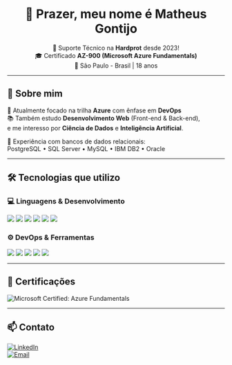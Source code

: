 <h1 align="center">👋 Prazer, meu nome é Matheus Gontijo</h1>

<p align="center">
  💼 Suporte Técnico na <strong>Hardprot</strong> desde 2023!<br>
  🎓 Certificado <strong>AZ-900 (Microsoft Azure Fundamentals)</strong> <br>
  📍 São Paulo - Brasil | 18 anos
</p>

---

## 🚀 Sobre mim

🎯 Atualmente focado na trilha **Azure** com ênfase em **DevOps**  
📚 Também estudo **Desenvolvimento Web** (Front-end & Back-end),  
e me interesso por **Ciência de Dados** e **Inteligência Artificial**.

🧠 Experiência com bancos de dados relacionais:  
PostgreSQL • SQL Server • MySQL • IBM DB2 • Oracle

---

## 🛠️ Tecnologias que utilizo

### 💻 Linguagens & Desenvolvimento

<p>
  <img src="https://img.shields.io/badge/HTML5-E34F26?style=for-the-badge&logo=html5&logoColor=white"/>
  <img src="https://img.shields.io/badge/CSS3-1572B6?style=for-the-badge&logo=css3&logoColor=white"/>
  <img src="https://img.shields.io/badge/JavaScript-F7DF1E?style=for-the-badge&logo=javascript&logoColor=black"/>
  <img src="https://img.shields.io/badge/Node.js-339933?style=for-the-badge&logo=nodedotjs&logoColor=white"/>
  <img src="https://img.shields.io/badge/C%23-239120?style=for-the-badge&logo=csharp&logoColor=white"/>
  <img src="https://img.shields.io/badge/Python-3776AB?style=for-the-badge&logo=python&logoColor=white"/>
</p>

### ⚙️ DevOps & Ferramentas

<p>
  <img src="https://img.shields.io/badge/Docker-2496ED?style=for-the-badge&logo=docker&logoColor=white"/>
  <img src="https://img.shields.io/badge/Kubernetes-326CE5?style=for-the-badge&logo=kubernetes&logoColor=white"/>
  <img src="https://img.shields.io/badge/Microsoft%20Azure-0078D4?style=for-the-badge&logo=microsoftazure&logoColor=white"/>
  <img src="https://img.shields.io/badge/Git-F05032?style=for-the-badge&logo=git&logoColor=white"/>
  <img src="https://img.shields.io/badge/GitHub-181717?style=for-the-badge&logo=github&logoColor=white"/>
</p>

---

## 📜 Certificações

![Microsoft Certified: Azure Fundamentals](https://img.shields.io/badge/Microsoft%20Certified-AZ--900-blue?logo=microsoft&logoColor=white&style=flat-square)

---

## 📫 Contato

[![LinkedIn](https://img.shields.io/badge/LinkedIn-mgontijo-blue?style=flat-square&logo=linkedin)](https://www.linkedin.com/in/mgontijo/)  
[![Email](https://img.shields.io/badge/Gmail-matheus.silva.gontijo@gmail.com-red?style=flat-square&logo=gmail&logoColor=white)](mailto:matheus.silva.gontijo@gmail.com)
